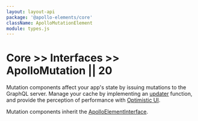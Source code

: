 ```yaml
---
layout: layout-api
package: '@apollo-elements/core'
className: ApolloMutationElement
module: types.js
---
```

# Core >> Interfaces >> ApolloMutation || 20

Mutation components affect your app's state by issuing mutations to the GraphQL server. Manage your cache by implementing an [updater](#updater) function, and provide the perception of performance with [Optimistic UI](#optimisticresponse).

Mutation components inherit the [ApolloElementInterface](../element/).
